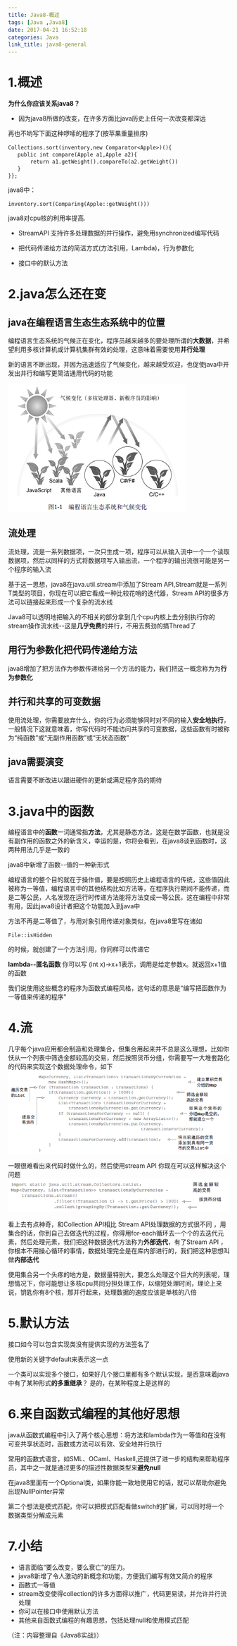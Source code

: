 ```yaml
---
title: Java8-概述
tags: [Java ,Java8]
date: 2017-04-21 16:52:18
categories: Java
link_title: java8-general
---
```


# 1.概述
**为什么你应该关系java8？**
- 因为java8所做的改变，在许多方面比java历史上任何一次改变都深远

再也不哟写下面这种啰嗦的程序了(按苹果重量排序)
```
Collections.sort(inventory,new Comparator<Apple>)(){
   public int compare(Apple a1,Apple a2){
       return a1.getWeight().compareTo(a2.getWeight())
   } 
}};
```
java8中：
```
inventory.sort(Comparing(Apple::getWeight()))
```
java8对cpu核的利用率提高.
- StreamAPI
支持许多处理数据的并行操作，避免用synchronized编写代码

- 把代码传递给方法的简洁方式(方法引用，Lambda)，行为参数化
- 接口中的默认方法

<!--more-->

# 2.java怎么还在变
## java在编程语言生态生态系统中的位置
编程语言生态系统的气候正在变化，程序员越来越多的要处理所谓的**大数据**，并希望利用多核计算机或计算机集群有效的处理，这意味着需要使用**并行处理**

新的语言不断出现，并因为迅速适应了气候变化，越来越受欢迎，也促使java中开发出并行和编写更简洁通用代码的功能

![](java8-general/01.png)

## 流处理
流处理，流是一系列数据项，一次只生成一项，程序可以从输入流中一个一个读取数据项，然后以同样的方式将数据项写入输出流，一个程序的输出流很可能是另一个程序的输入流

基于这一思想，java8在java.util.stream中添加了Stream API,Stream<T>就是一系列T类型的项目，你现在可以把它看成一种比较花哨的迭代器，Stream API的很多方法可以链接起来形成一个复杂的流水线

Java8可以透明地把输入的不相关的部分拿到几个cpu内核上去分别执行你的stream操作流水线--这是**几乎免费**的并行，不用去费劲的搞Thread了

## 用行为参数化把代码传递给方法
java8增加了把方法作为参数传递给另一个方法的能力，我们把这一概念称为为**行为参数化**

## 并行和共享的可变数据
使用流处理，你需要放弃什么，你的行为必须能够同时对不同的输入**安全地执行**，一般情况下这就意味着，你写代码时不能访问共享的可变数据，这些函数有时被称为“纯函数”或“无副作用函数”或“无状态函数”

## java需要演变
语言需要不断改进以跟进硬件的更新或满足程序员的期待

# 3.java中的函数
编程语言中的**函数**一词通常指**方法**，尤其是静态方法，这是在数学函数，也就是没有副作用的函数之外的新含义，幸运的是，你将会看到，在java8谈到函数时，这两种用法几乎是一致的

java8中新增了函数--值的一种新形式

编程语言的整个目的就在于操作值，要是按照历史上编程语言的传统，这些值因此被称为一等值，编程语言中的其他结构比如方法等，在程序执行期间不能传递，而是二等公民，人名发现在运行时传递方法能将方法变成一等公民，这在编程中非常有用，因此java8设计者把这个功能加入到java中

方法不再是二等值了，与用对象引用传递对象类似，在java8里写在诸如
```
File::isHidden
```
的时候，就创建了一个方法引用，你同样可以传递它

**lambda--匿名函数**
你可以写 (int x)->x+1表示，调用是给定参数x。就返回x+1值的函数

我们说使用这些概念的程序为函数式编程风格，这句话的意思是“编写把函数作为一等值来传递的程序”

# 4.流
几乎每个java应用都会制造和处理集合，但集合用起来并不总是这么理想，比如你㤇从一个列表中筛选金额较高的交易，然后按照货币分组，你需要写一大堆套路化的代码来实现这个数据处理命令，如下
![](java8-general/02.png)

一眼很难看出来代码时做什么的，然后使用stream API 你现在可以这样解决这个问题
![](java8-general/03.png)

看上去有点神奇，和Collection API相比 Stream API处理数据的方式很不同 ，用集合的话，你到自己去做迭代的过程，你得用for-each循环去一个个的去迭代元素，然后处理元素，我们把这种数据迭代方法称为**外部迭代**，有了Stream API ，你根本不用操心循环的事情，数据处理完全是在库内部进行的，我们把这种思想叫做**内部迭代**

使用集合另一个头疼的地方是，数据量特别大，要怎么处理这个巨大的列表呢，理想情况下，你可能想让多核cpu共同分担处理工作，以缩短处理时间，理论上来说，钥匙你有8个核，那并行起来，处理数据的速度应该是单核的八倍

# 5.默认方法
接口如今可以包含实现类没有提供实现的方法签名了

使用新的关键字default来表示这一点

一个类可以实现多个接口，如果好几个接口里都有多个默认实现，是否意味着java中有了某种形式**的多重继承**？ 是的，在某种程度上是这样的

# 6.来自函数式编程的其他好思想
java从函数式编程中引入了两个核心思想：将方法和lambda作为一等值和在没有可变共享状态时，函数或方法可以有效、安全地并行执行

常用的函数式语言，如SML、OCaml、Haskell,还提供了进一步的结构来帮助程序员，其中之一就是通过更多的描述性数据类型来**避免null**

在java8里面有一个Optional<T>类，如果你能一致地使用它的话，就可以帮助你避免出现NullPointer异常

第二个想法是模式匹配，你可以把模式匹配看做switch的扩展，可以同时将一个数据类型分解成元素

# 7.小结
- 语言面临“要么改变，要么衰亡”的压力。
- java8新增了令人激动的新概念和功能，方便我们编写有效又简介的程序
- 函数式一等值
- stream改变使得collection的许多方面得以推广，代码更易读，并允许并行流处理
- 你可以在接口中使用默认方法
- 其他来自函数式编程的有趣思想，包括处理null和使用模式匹配

（注：内容整理自《Java8实战》）